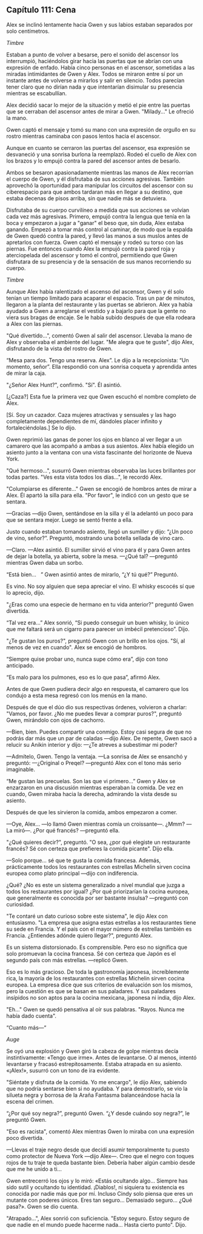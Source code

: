 
## Capítulo 111: Cena


Alex se inclinó lentamente hacia Gwen y sus labios estaban separados por solo centímetros.

*Timbre* 

Estaban a punto de volver a besarse, pero el sonido del ascensor los interrumpió, haciéndolos girar hacia las puertas que se abrían con una expresión de enfado. Había cinco personas en el ascensor, sometidas a las miradas intimidantes de Gwen y Alex. Todos se miraron entre sí por un instante antes de volverse a mirarlos y salir en silencio. Todos parecían tener claro que no dirían nada y que intentarían disimular su presencia mientras se escabullían.

Alex decidió sacar lo mejor de la situación y metió el pie entre las puertas que se cerraban del ascensor antes de mirar a Gwen. "Milady..." Le ofreció la mano.

Gwen captó el mensaje y tomó su mano con una expresión de orgullo en su rostro mientras caminaba con pasos lentos hacia el ascensor.

Aunque en cuanto se cerraron las puertas del ascensor, esa expresión se desvaneció y una sonrisa burlona la reemplazó. Rodeó el cuello de Alex con los brazos y lo empujó contra la pared del ascensor antes de besarlo.

Ambos se besaron apasionadamente mientras las manos de Alex recorrían el cuerpo de Gwen, y él disfrutaba de sus acciones agresivas. También aprovechó la oportunidad para manipular los circuitos del ascensor con su ciberespacio para que ambos tardaran más en llegar a su destino, que estaba decenas de pisos arriba, sin que nadie más se detuviera.

Disfrutaba de su cuerpo curvilíneo a medida que sus acciones se volvían cada vez más agresivas. Primero, empujó contra la lengua que tenía en la boca y empezaron a jugar a "ganar" el beso que, sin duda, Alex estaba ganando. Empezó a tomar más control al caminar, de modo que la espalda de Gwen quedó contra la pared, y llevó las manos a sus muslos antes de apretarlos con fuerza. Gwen captó el mensaje y rodeó su torso con las piernas. Fue entonces cuando Alex la empujó contra la pared roja y aterciopelada del ascensor y tomó el control, permitiendo que Gwen disfrutara de su presencia y de la sensación de sus manos recorriendo su cuerpo.

*Timbre*

Aunque Alex había ralentizado el ascenso del ascensor, Gwen y él solo tenían un tiempo limitado para acaparar el espacio. Tras un par de minutos, llegaron a la planta del restaurante y las puertas se abrieron. Alex ya había ayudado a Gwen a arreglarse el vestido y a bajarlo para que la gente no viera sus bragas de encaje. Se le había subido después de que ella rodeara a Alex con las piernas.

"Qué divertido...", comentó Gwen al salir del ascensor. Llevaba la mano de Alex y observaba el ambiente del lugar. "Me alegra que te guste", dijo Alex, disfrutando de la vista del rostro de Gwen.

“Mesa para dos. Tengo una reserva. Alex”. Le dijo a la recepcionista: “Un momento, señor”. Ella respondió con una sonrisa coqueta y aprendida antes de mirar la caja.

"¿Señor Alex Hunt?", confirmó. "Sí". Él asintió.

[¿Caza?] Esta fue la primera vez que Gwen escuchó el nombre completo de Alex.

[Sí. Soy un cazador. Caza mujeres atractivas y sensuales y las hago completamente dependientes de mí, dándoles placer infinito y fortaleciéndolas.] Se lo dijo.

Gwen reprimió las ganas de poner los ojos en blanco al ver llegar a un camarero que las acompañó a ambas a sus asientos. Alex había elegido un asiento junto a la ventana con una vista fascinante del horizonte de Nueva York.

"Qué hermoso...", susurró Gwen mientras observaba las luces brillantes por todas partes. "Ves esta vista todos los días...", le recordó Alex.

"Columpiarse es diferente..." Gwen se encogió de hombros antes de mirar a Alex. Él apartó la silla para ella. "Por favor", le indicó con un gesto que se sentara.

—Gracias —dijo Gwen, sentándose en la silla y él la adelantó un poco para que se sentara mejor. Luego se sentó frente a ella.

Justo cuando estaban tomando asiento, llegó un sumiller y dijo: “¿Un poco de vino, señor?”. Preguntó, mostrando una botella sellada de vino caro.

—Claro. —Alex asintió. El sumiller sirvió el vino para él y para Gwen antes de dejar la botella, ya abierta, sobre la mesa. —¿Qué tal? —preguntó mientras Gwen daba un sorbo.

“Está bien…   ” Gwen asintió antes de mirarlo, “¿Y tú qué?” Preguntó. 

Es vino. No soy alguien que sepa apreciar el vino. El whisky escocés sí que lo aprecio, dijo.

"¿Eras como una especie de hermano en tu vida anterior?" preguntó Gwen divertida.

“Tal vez era…” Alex sonrió, “Si puedo conseguir un buen whisky, lo único que me faltará será un cigarro para parecer un imbécil pretencioso”. Dijo.

"¿Te gustan los puros?", preguntó Gwen con un brillo en los ojos. "Sí, al menos de vez en cuando". Alex se encogió de hombros.

“Siempre quise probar uno, nunca supe cómo era”, dijo con tono anticipado. 

“Es malo para los pulmones, eso es lo que pasa”, afirmó Alex.

Antes de que Gwen pudiera decir algo en respuesta, el camarero que los condujo a esta mesa regresó con los menús en la mano.

Después de que el dúo dio sus respectivas órdenes, volvieron a charlar: "Vamos, por favor. ¿No me puedes llevar a comprar puros?", preguntó Gwen, mirándolo con ojos de cachorro.

—Bien, bien. Puedes compartir una conmigo. Estoy casi segura de que no podrás dar más que un par de caladas —dijo Alex. De repente, Gwen sacó a relucir su Anikin interior y dijo: —¿Te atreves a subestimar mi poder?

—Admítelo, Gwen. Tengo la ventaja. —La sonrisa de Alex se ensanchó y preguntó: —¿Original o Preqel? —preguntó Alex con el tono más serio imaginable.

“Me gustan las precuelas. Son las que vi primero…” Gwen y Alex se enzarzaron en una discusión mientras esperaban la comida. De vez en cuando, Gwen miraba hacia la derecha, admirando la vista desde su asiento.

Después de que les sirvieron la comida, ambos empezaron a comer.

—Oye, Alex... —lo llamó Gwen mientras comía un croissante—. ¿Mmm? —La miró—. ¿Por qué francés? —preguntó ella.

"¿Qué quieres decir?", preguntó. "O sea, ¿por qué elegiste un restaurante francés? Sé con certeza que prefieres la comida picante". Dijo ella.

—Solo porque… sé que te gusta la comida francesa. Además, prácticamente todos los restaurantes con estrellas Michelin sirven cocina europea como plato principal —dijo con indiferencia.

¿Qué? ¿No es este un sistema generalizado a nivel mundial que juzga a todos los restaurantes por igual? ¿Por qué priorizarían la cocina europea, que generalmente es conocida por ser bastante insulsa? —preguntó con curiosidad.

"Te contaré un dato curioso sobre este sistema", le dijo Alex con entusiasmo. "La empresa que asigna estas estrellas a los restaurantes tiene su sede en Francia. Y el país con el mayor número de estrellas también es Francia. ¿Entiendes adónde quiero llegar?", preguntó Alex.

Es un sistema distorsionado. Es comprensible. Pero eso no significa que solo promuevan la cocina francesa. Sé con certeza que Japón es el segundo país con más estrellas. —replicó Gwen.

Eso es lo más gracioso. De toda la gastronomía japonesa, increíblemente rica, la mayoría de los restaurantes con estrellas Michelin sirven cocina europea. La empresa dice que sus criterios de evaluación son los mismos, pero la cuestión es que se basan en sus paladares. Y sus paladares insípidos no son aptos para la cocina mexicana, japonesa ni india, dijo Alex.

"Eh..." Gwen se quedó pensativa al oír sus palabras. "Rayos. Nunca me había dado cuenta".

“Cuanto más—“

*Auge*

Se oyó una explosión y Gwen giró la cabeza de golpe mientras decía instintivamente: «Tengo que irme». Antes de levantarse. O al menos, intentó levantarse y fracasó estrepitosamente. Estaba atrapada en su asiento. «¡Alex!», susurró con un tono de ira evidente.

"Siéntate y disfruta de la comida. Yo me encargo", le dijo Alex, sabiendo que no podría sentarse bien si no ayudaba. Y para demostrarlo, se vio la silueta negra y borrosa de la Araña Fantasma balanceándose hacia la escena del crimen.

“¿Por qué soy negra?”, preguntó Gwen. “¿Y desde cuándo soy negra?”, le preguntó Gwen.

"Eso es racista", comentó Alex mientras Gwen lo miraba con una expresión poco divertida.

—Llevas el traje negro desde que decidí asumir temporalmente tu puesto como protector de Nueva York —dijo Alex—. Creo que el negro con toques rojos de tu traje te queda bastante bien. Debería haber algún cambio desde que me he unido a ti...

Gwen entrecerró los ojos y lo miró: «Estás ocultando algo... Siempre has sido sutil y ocultando tu identidad. ¡Diablos!, ni siquiera tu existencia es conocida por nadie más que por mí. Incluso Cindy solo piensa que eres un mutante con poderes únicos. Eres tan seguro... Demasiado seguro... ¿Qué pasa?». Gwen se dio cuenta.

"Atrapado...", Alex sonrió con suficiencia. "Estoy seguro. Estoy seguro de que nadie en el mundo puede hacerme nada... Hasta cierto punto". Dijo.
